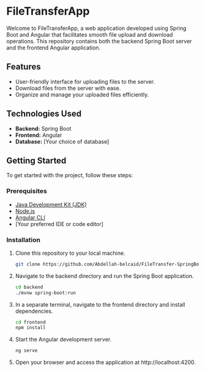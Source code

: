 # FileTransferApp

Welcome to FileTransferApp, a web application developed using Spring Boot and Angular that facilitates smooth file upload and download operations. This repository contains both the backend Spring Boot server and the frontend Angular application.

## Features

- User-friendly interface for uploading files to the server.
- Download files from the server with ease.
- Organize and manage your uploaded files efficiently.

## Technologies Used

- **Backend:** Spring Boot
- **Frontend:** Angular
- **Database:** [Your choice of database]


## Getting Started

To get started with the project, follow these steps:

### Prerequisites

- [Java Development Kit (JDK)](https://www.oracle.com/java/technologies/javase-downloads.html)
- [Node.js](https://nodejs.org/)
- [Angular CLI](https://angular.io/cli)
- [Your preferred IDE or code editor]

### Installation

1. Clone this repository to your local machine.
   ```bash
   git clone https://github.com/Abdellah-belcaid/FileTransfer-SpringBoot-Angular.git

2. Navigate to the backend directory and run the Spring Boot application.
   ```bash
   cd backend
   ./mvnw spring-boot:run

3. In a separate terminal, navigate to the frontend directory and install dependencies.
   ```bash
   cd frontend
   npm install 
   
4. Start the Angular development server.
   ```bash
   ng serve
   
5. Open your browser and access the application at http://localhost:4200.




